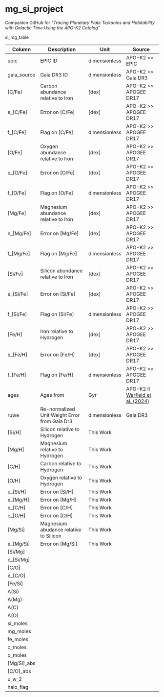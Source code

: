 # mg_si_project
Companion GitHub for _"Tracing Planetary Plate Tectonics and Habitability with Galactic Time Using the APO-K2 Catalog"_

si_mg_table

| Column | Description | Unit | Source |  
| --- | --- | --- | --- | 
| epic | EPIC ID | dimensionless | APO-K2 >> EPIC 
| gaia_source | Gaia DR3 ID | dimensionless | APO-K2 >> Gaia DR3 
| [C/Fe] | Carbon abundance relative to Iron | [dex] | APO-K2 >> APOGEE DR17
| e_[C/Fe] | Error on [C/Fe] | [dex] | APO-K2 >> APOGEE DR17 
| f_[C/Fe] | Flag on [C/Fe] | dimensionless | APO-K2 >> APOGEE DR17
| [O/Fe] | Oxygen abundance relative to Iron | [dex] | APO-K2 >> APOGEE DR17
| e_[O/Fe] | Error on [O/Fe] | [dex] | APO-K2 >> APOGEE DR17
| f_[O/Fe] | Flag on [O/Fe] | dimensionless | APO-K2 >> APOGEE DR17
| [Mg/Fe] | Magnesium abundance relative to Iron | [dex] | APO-K2 >> APOGEE DR17
| e_[Mg/Fe] | Error on [Mg/Fe] | [dex] | APO-K2 >> APOGEE DR17
| f_[Mg/Fe] | Flag on [Mg/Fe] | dimensionless | APO-K2 >> APOGEE DR17
| [Si/Fe] | Silicon abundance relative to Iron | [dex] | APO-K2 >> APOGEE DR17
| e_[Si/Fe] | Error on [Si/Fe] | [dex] | APO-K2 >> APOGEE DR17
| f_[Si/Fe] | Flag on [Si/Fe] | dimensionless | APO-K2 >> APOGEE DR17
| [Fe/H] | Iron relative to Hydrogen | [dex] | APO-K2 >> APOGEE DR17
| e_[Fe/H] | Error on [Fe/H] | [dex] | APO-K2 >> APOGEE DR17
| f_[Fe/H] | Flag on [Fe/H] | dimensionless | APO-K2 >> APOGEE DR17
| ages | Ages from  | Gyr | APO-K2 II [Warfield et al. (2024)](https://arxiv.org/abs/2403.16250)
| ruwe | Re-normalized Unit Weight Error from Gaia Dr3 | dimensionless | Gaia DR3 
| [Si/H] | Silicon relative to Hydrogen | This Work
| [Mg/H] | Magnesium relative to Hydrogen | This Work
| [C/H] | Carbon relative to Hydrogen | This Work
| [O/H] | Oxygen relative to Hydrogen | This Work
| e_[Si/H] | Error on [Si/H] | This Work
| e_[Mg/H] | Error on [Mg/H] | This Work
| e_[C/H] | Error on [C/H] | This Work
| e_[O/H] | Error on [O/H] | This Work
| [Mg/Si] | Magnesium abudance relative to Silicon | This Work
| e_[Mg/Si] | Error on [Mg/Si] | This Work
| [Si/Mg] | 
| e_[Si/Mg] | 
| [C/O] | 
| e_[C/O] | 
| [Fe/Si] | 
| A(Si) | 
| A(Mg) | 
| A(C) | 
| A(O) | 
| si_moles | 
| mg_moles | 
| fe_moles | 
| c_moles | 
| o_moles | 
| [Mg/Si]_abs | 
| [C/O]_abs | 
| u_w_2 | 
| halo_flag | 

